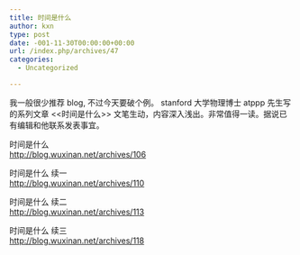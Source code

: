 ```yaml
---
title: 时间是什么
author: kxn
type: post
date: -001-11-30T00:00:00+00:00
url: /index.php/archives/47
categories:
  - Uncategorized

---
```

我一般很少推荐 blog, 不过今天要破个例。 stanford 大学物理博士 atppp 先生写的系列文章 <<时间是什么>> 文笔生动，内容深入浅出。非常值得一读。据说已有编辑和他联系发表事宜。

时间是什么  
<a target="_blank" href="http://blog.wuxinan.net/archives/106">http://blog.wuxinan.net/archives/106</a>

时间是什么 续一  
<a target="_blank" href="http://blog.wuxinan.net/archives/110">http://blog.wuxinan.net/archives/110</a>

时间是什么 续二  
<a target="_blank" href="http://blog.wuxinan.net/archives/113">http://blog.wuxinan.net/archives/113</a>

时间是什么 续三  
<a target="_blank" href="http://blog.wuxinan.net/archives/118">http://blog.wuxinan.net/archives/118</a>